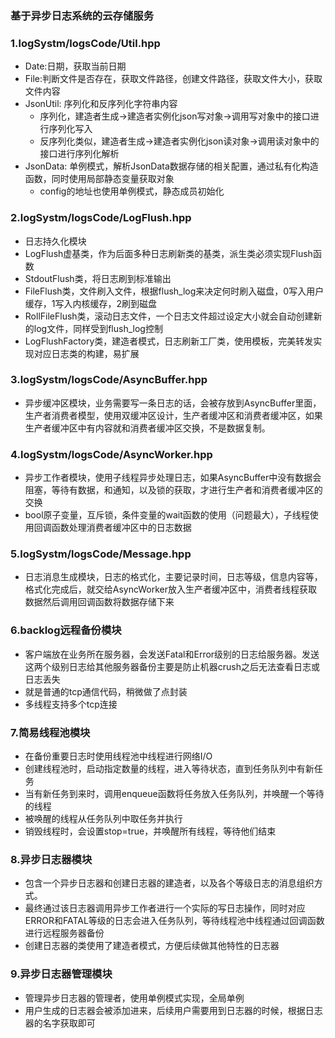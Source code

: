 ### 基于异步日志系统的云存储服务

### 1.logSystm/logsCode/Util.hpp
- Date:日期，获取当前日期
- File:判断文件是否存在，获取文件路径，创建文件路径，获取文件大小，获取文件内容
- JsonUtil: 序列化和反序列化字符串内容
    - 序列化，建造者生成->建造者实例化json写对象->调用写对象中的接口进行序列化写入
    - 反序列化类似，建造者生成->建造者实例化json读对象->调用读对象中的接口进行序列化解析
- JsonData: 单例模式，解析JsonData数据存储的相关配置，通过私有化构造函数，同时使用局部静态变量获取对象
    - config的地址也使用单例模式，静态成员初始化

### 2.logSystm/logsCode/LogFlush.hpp
- 日志持久化模块
- LogFlush虚基类，作为后面多种日志刷新类的基类，派生类必须实现Flush函数
- StdoutFlush类，将日志刷到标准输出
- FileFlush类，文件刷入文件，根据flush_log来决定何时刷入磁盘，0写入用户缓存，1写入内核缓存，2刷到磁盘
- RollFileFlush类，滚动日志文件，一个日志文件超过设定大小就会自动创建新的log文件，同样受到flush_log控制
- LogFlushFactory类，建造者模式，日志刷新工厂类，使用模板，完美转发实现对应日志类的构建，易扩展

### 3.logSystm/logsCode/AsyncBuffer.hpp
- 异步缓冲区模块，业务需要写一条日志的话，会被存放到AsyncBuffer里面，生产者消费者模型，使用双缓冲区设计，生产者缓冲区和消费者缓冲区，如果生产者缓冲区中有内容就和消费者缓冲区交换，不是数据复制。

### 4.logSystm/logsCode/AsyncWorker.hpp
- 异步工作者模块，使用子线程异步处理日志，如果AsyncBuffer中没有数据会阻塞，等待有数据，和通知，以及锁的获取，才进行生产者和消费者缓冲区的交换
- bool原子变量，互斥锁，条件变量的wait函数的使用（问题最大），子线程使用回调函数处理消费者缓冲区中的日志数据

### 5.logSystm/logsCode/Message.hpp
- 日志消息生成模块，日志的格式化，主要记录时间，日志等级，信息内容等，格式化完成后，就交给AsyncWorker放入生产者缓冲区中，消费者线程获取数据然后调用回调函数将数据存储下来

### 6.backlog远程备份模块
- 客户端放在业务所在服务器，会发送Fatal和Error级别的日志给服务器。发送这两个级别日志给其他服务器备份主要是防止机器crush之后无法查看日志或日志丢失
- 就是普通的tcp通信代码，稍微做了点封装
- 多线程支持多个tcp连接

### 7.简易线程池模块
- 在备份重要日志时使用线程池中线程进行网络I/O
- 创建线程池时，启动指定数量的线程，进入等待状态，直到任务队列中有新任务
- 当有新任务到来时，调用enqueue函数将任务放入任务队列，并唤醒一个等待的线程
- 被唤醒的线程从任务队列中取任务并执行
- 销毁线程时，会设置stop=true，并唤醒所有线程，等待他们结束

### 8.异步日志器模块
- 包含一个异步日志器和创建日志器的建造者，以及各个等级日志的消息组织方式。
- 最终通过该日志器调用异步工作者进行一个实际的写日志操作，同时对应ERROR和FATAL等级的日志会进入任务队列，等待线程池中线程通过回调函数进行远程服务器备份
- 创建日志器的类使用了建造者模式，方便后续做其他特性的日志器

### 9.异步日志器管理模块
- 管理异步日志器的管理者，使用单例模式实现，全局单例
- 用户生成的日志器会被添加进来，后续用户需要用到日志器的时候，根据日志器的名字获取即可